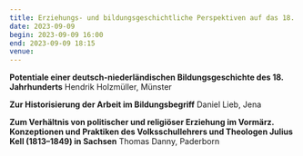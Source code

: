 ```yaml
---
title: Erziehungs- und bildungsgeschichtliche Perspektiven auf das 18. und frühe 19. Jahrhundert
date: 2023-09-09
begin: 2023-09-09 16:00
end: 2023-09-09 18:15
venue: 
---
```


**Potentiale einer deutsch-niederländischen Bildungsgeschichte des 18. Jahrhunderts**
Hendrik Holzmüller, Münster

**Zur Historisierung der Arbeit im Bildungsbegriff**
Daniel Lieb, Jena

**Zum Verhältnis von politischer und religiöser Erziehung im Vormärz. Konzeptionen und Praktiken des Volksschullehrers und Theologen Julius Kell (1813–1849) in Sachsen**
Thomas Danny, Paderborn

